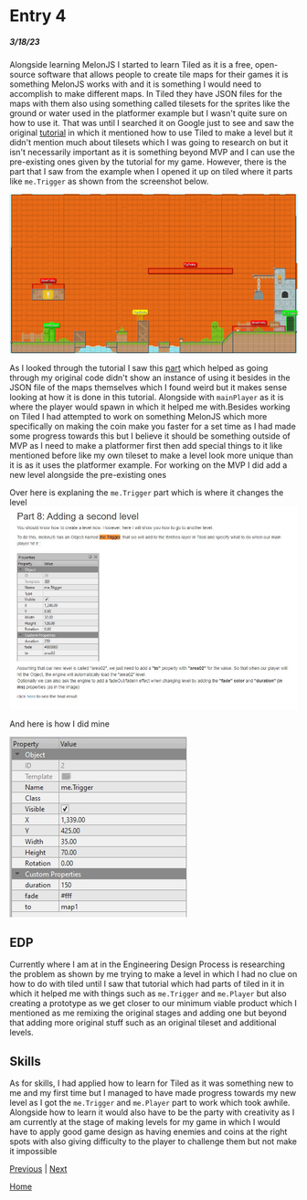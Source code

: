 # Entry 4
##### 3/18/23

Alongside learning MelonJS I started to learn Tiled as it is a free, open-source software that allows people to create tile maps for their games it is something MelonJS works with and it is something I would need to accomplish to make different maps. In Tiled they have JSON files for the maps with them also using something called tilesets for the sprites like the ground or water used in the platformer example but I wasn't quite sure on how to use it. That was until I searched it on Google just to see and saw the original [tutorial](http://melonjs.github.io/tutorial-platformer/#part1) in which it mentioned how to use Tiled to make a level but it didn't mention much about tilesets which I was going to research on but it isn't necessarily important as it is something beyond MVP and I can use the pre-existing ones given by the tutorial for my game. However, there is the part that I saw from the example when I opened it up on tiled where it parts like `me.Trigger` as shown from the screenshot below.

![Screeshot](../img/FP_3.jpg)

As I looked through the tutorial I saw this [part](http://melonjs.github.io/tutorial-platformer/#part8) which helped as going through my original code didn't show an instance of using it besides in the JSON file of the maps themselves which I found weird but it makes sense looking at how it is done in this tutorial. Alongside with `mainPlayer` as it is where the player would spawn in which it helped me with.Besides working on Tiled I had attempted to work on something MelonJS which more specifically on making the coin make you faster for a set time as I had made some progress towards this but I believe it should be something outside of MVP as I need to make a platformer first then add special things to it like mentioned before like my own tileset to make a level look more unique than it is as it uses the platformer example. For working on the MVP I did add a new level alongside the pre-existing ones 


Over here is explaning the `me.Trigger` part which is where it changes the level
![Example](../img/FP_4.jpg)

And here is how I did mine

![myExample](../img/FP_5.jpg)



## EDP
Currently where I am at in the Engineering Design Process is researching the problem as shown by me trying to make a level in which I had no clue on how to do with tiled until I saw that tutorial which had parts of tiled in it in which it helped me with things such as `me.Trigger` and `me.Player` but also creating a prototype as we get closer to our minimum viable product which I mentioned as me remixing the original stages and adding one but beyond that adding more original stuff such as an original tileset and additional levels.


## Skills
As for skills, I had applied how to learn for Tiled as it was something new to me and my first time but I managed to have made progress towards my new level as I got the `me.Trigger` and `me.Player` part to work which took awhile. Alongside how to learn it would also have to be the party with creativity as I am currently at the stage of making levels for my game in which I would have to apply good game design as having enemies and coins at the right spots with also giving difficulty to the player to challenge them but not make it impossible 










[Previous](entry03.md) | [Next](entry05.md)

[Home](../README.md)